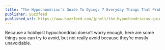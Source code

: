 ```yaml
---
title: "The Hypochondriac’s Guide To Dying: 7 Everyday Things That Probably Won’t Kill You"
publisher: Buzzfeed
published_url: https://www.buzzfeed.com/jpholt/the-hypochondriacas-guide-to-dying-7-everyday-t-373k0?utm_term=.uvMzbqzBP9#.fgXNdmN6Oy
---
```


Because a hobbyist hypochondriac doesn’t worry enough, here are some things you can try to avoid, but not really avoid because they’re mostly unavoidable.
